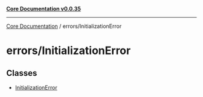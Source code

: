 [**Core Documentation v0.0.35**](../../README.md)

***

[Core Documentation](../../modules.md) / errors/InitializationError

# errors/InitializationError

## Classes

- [InitializationError](classes/InitializationError.md)
